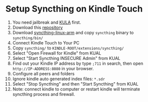 Setup Syncthing on Kindle Touch
==========================

1. You need jailbreak and [KULA](http://www.mobileread.com/forums/showthread.php?t=203326) first.
1. Download this [repository](https://github.com/gutenye/syncthing-kindle/archive/master.zip)
1. Download [syncthing-linux-arm](https://github.com/syncthing/syncthing/releases) and copy `syncthing` binary to `syncthing/bin/`
1. Connect Kindle Touch to Your PC
1. Copy `syncthing/` to `KINDLE-ROOT/extensions/syncthing/`
1. Select "Open Firewall for Kindle" from KUAL
1. Select "Start Syncthing INSECURE Admin" from KUAL
1. Find out your Kindle IP address by type `;711` in search, then open `http://IP-ADDRESS:8080` in your browser. <br>
1. Configure all peers and folders
1. Ignore kindle auto generated index files: `*.sdr`
1. Select "Stop Syncthing" and then "Start Syncthing" from KUAL
1. Note: connect kindle to computer or restart kindle will terminate syncthing process and firewall.
